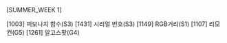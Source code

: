 [SUMMER_WEEK 1]

[1003] 피보나치 함수(S3)
[1431] 시리얼 번호(S3)
[1149] RGB거리(S1)
[1107] 리모컨(G5)
[1261] 알고스팟(G4)
